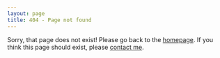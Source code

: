 ```yaml
---
layout: page
title: 404 - Page not found
---
```


Sorry, that page does not exist! Please go back to the [homepage](http://giacomolaw.me/blog). If you think this page should exist, please [contact me](mailto:thenerdystudent@gmail.com).
